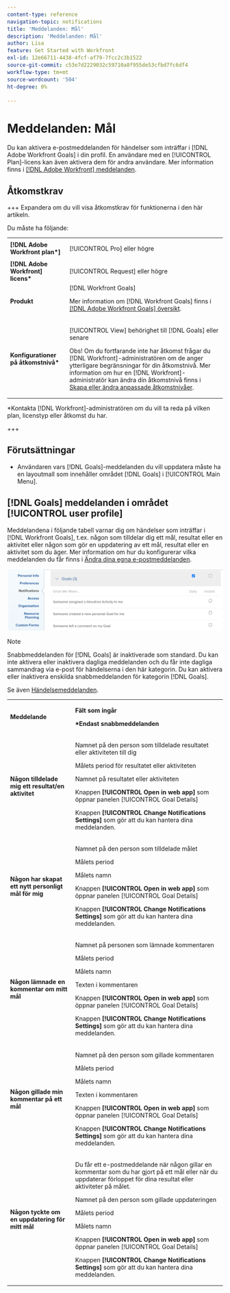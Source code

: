 ```yaml
---
content-type: reference
navigation-topic: notifications
title: 'Meddelanden: Mål'
description: 'Meddelanden: Mål'
author: Lisa
feature: Get Started with Workfront
exl-id: 12e66711-4438-4fcf-af79-7fcc2c3b1522
source-git-commit: c53e7d2229032c59710a8f955de53cfbd7fc6df4
workflow-type: tm+mt
source-wordcount: '504'
ht-degree: 0%

---
```


# Meddelanden: Mål

Du kan aktivera e-postmeddelanden för händelser som inträffar i [!DNL Adobe Workfront Goals] i din profil. En användare med en [!UICONTROL Plan]-licens kan även aktivera dem för andra användare. Mer information finns i [[!DNL Adobe Workfront] meddelanden](../../workfront-basics/using-notifications/wf-notifications.md).

## Åtkomstkrav

<!--
<p data-mc-conditions="QuicksilverOrClassic.Draft mode">(NOTE: because there are conditions for who sees this, I added this from the How To articles/ template although this is not a How To. But I like the format, so I thought keeping it consistent might help users. We may decide to update this when we have access and prereq for overview-type articles)</p>
-->

+++ Expandera om du vill visa åtkomstkrav för funktionerna i den här artikeln.

Du måste ha följande:

<table style="table-layout:auto"> 
 <col> 
 <col> 
 <tbody> 
  <tr> 
   <td role="rowheader"><strong>[!DNL Adobe Workfront plan*]</strong></td> 
   <td> <p>[!UICONTROL Pro] eller högre</p> </td> 
  </tr> 
  <tr> 
   <td role="rowheader"><strong>[!DNL Adobe Workfront] licens*</strong></td> 
   <td> <p>[!UICONTROL Request] eller högre</p> </td> 
  </tr> 
  <tr> 
   <td role="rowheader"><strong>Produkt</strong></td> 
   <td>[!DNL Workfront Goals] <p>Mer information om [!DNL Workfront Goals] finns i <a href="../../workfront-goals/goal-management/wf-goals-overview.md" class="MCXref xref">[!DNL Adobe Workfront Goals] översikt</a>.</p> </td> 
  </tr> 
  <tr> 
   <td role="rowheader"><strong>Konfigurationer på åtkomstnivå*</strong></td> 
   <td> <p>[!UICONTROL View] behörighet till [!DNL Goals] eller senare</p> <p>Obs! Om du fortfarande inte har åtkomst frågar du [!DNL Workfront]-administratören om de anger ytterligare begränsningar för din åtkomstnivå. Mer information om hur en [!DNL Workfront]-administratör kan ändra din åtkomstnivå finns i <a href="../../administration-and-setup/add-users/configure-and-grant-access/create-modify-access-levels.md" class="MCXref xref">Skapa eller ändra anpassade åtkomstnivåer</a>.</p> </td> 
  </tr> <!--
   <tr data-mc-conditions="QuicksilverOrClassic.Draft mode"> 
    <td role="rowheader">Object permissions</td> 
    <td> <p>[Insert permissions needed]</p> <p>For information on requesting additional access, see <a href="../../workfront-basics/grant-and-request-access-to-objects/request-access.md" class="MCXref xref">Request access to objects </a>.</p> </td> 
   </tr>
  --> 
 </tbody> 
</table>

&#42;Kontakta [!DNL Workfront]-administratören om du vill ta reda på vilken plan, licenstyp eller åtkomst du har.

+++

## Förutsättningar

* Användaren vars [!DNL Goals]-meddelanden du vill uppdatera måste ha en layoutmall som innehåller området [!DNL Goals] i [!UICONTROL Main Menu].


## [!DNL Goals] meddelanden i området [!UICONTROL user profile]

Meddelandena i följande tabell varnar dig om händelser som inträffar i [!DNL Workfront Goals], t.ex. någon som tilldelar dig ett mål, resultat eller en aktivitet eller någon som gör en uppdatering av ett mål, resultat eller en aktivitet som du äger. Mer information om hur du konfigurerar vilka meddelanden du får finns i [Ändra dina egna e-postmeddelanden](../../workfront-basics/using-notifications/activate-or-deactivate-your-own-event-notifications.md).

![Meddelandeinställningar](assets/goals-notifications-preferences-350x114.png)

>[!NOTE]
>
>Snabbmeddelanden för [!DNL Goals] är inaktiverade som standard. Du kan inte aktivera eller inaktivera dagliga meddelanden och du får inte dagliga sammandrag via e-post för händelserna i den här kategorin. Du kan aktivera eller inaktivera enskilda snabbmeddelanden för kategorin [!DNL Goals].

Se även [Händelsemeddelanden](../../workfront-basics/using-notifications/event-notifications.md).

<table style="table-layout:auto"> 
 <col> 
 <col> 
 <tbody> 
  <tr> 
   <td><strong>Meddelande</strong></td> 
   <td> <p><strong>Fält som ingår</strong> </p> <p><strong>*Endast snabbmeddelanden</strong></p> </td> 
  </tr> 
  <tr> 
   <td><strong>Någon tilldelade mig ett resultat/en aktivitet</strong></td> 
   <td> <p>Namnet på den person som tilldelade resultatet eller aktiviteten till dig</p> <p>Målets period för resultatet eller aktiviteten</p> <p>Namnet på resultatet eller aktiviteten</p> <p>Knappen <strong>[!UICONTROL Open in web app]</strong> som öppnar panelen [!UICONTROL Goal Details]</p> <p>Knappen <strong>[!UICONTROL Change Notifications Settings]</strong> som gör att du kan hantera dina meddelanden.</p> </td> 
  </tr> 
  <tr> 
   <td><strong>Någon har skapat ett nytt personligt mål för mig</strong> </td> 
   <td> <p>Namnet på den person som tilldelade målet</p> <p>Målets period</p> <p>Målets namn</p> <p>Knappen <strong>[!UICONTROL Open in web app]</strong> som öppnar panelen [!UICONTROL Goal Details]</p> <p>Knappen <strong>[!UICONTROL Change Notifications Settings]</strong> som gör att du kan hantera dina meddelanden.</p> </td> 
  </tr> 
  <tr> 
   <td><strong>Någon lämnade en kommentar om mitt mål</strong></td> 
   <td> <p>Namnet på personen som lämnade kommentaren</p> <p>Målets period </p> <p>Målets namn</p> <p>Texten i kommentaren</p> <p>Knappen <strong>[!UICONTROL Open in web app]</strong> som öppnar panelen [!UICONTROL Goal Details]</p> <p>Knappen <strong>[!UICONTROL Change Notifications Settings]</strong> som gör att du kan hantera dina meddelanden.</p> </td> 
  </tr> 
  <tr> 
   <td><strong>Någon gillade min kommentar på ett mål</strong></td> 
   <td> <p>Namnet på den person som gillade kommentaren</p> <p>Målets period </p> <p>Målets namn</p> <p>Texten i kommentaren </p> <p>Knappen <strong>[!UICONTROL Open in web app]</strong> som öppnar panelen [!UICONTROL Goal Details]</p> <p>Knappen <strong>[!UICONTROL Change Notifications Settings]</strong> som gör att du kan hantera dina meddelanden.</p> </td> 
  </tr> 
  <tr> 
   <td><strong>Någon tyckte om en uppdatering för mitt mål</strong></td> 
   <td> <p>Du får ett e-postmeddelande när någon gillar en kommentar som du har gjort på ett mål eller när du uppdaterar förloppet för dina resultat eller aktiviteter på målet. </p> <p>Namnet på den person som gillade uppdateringen</p> <p>Målets period </p> <p>Målets namn</p> <p>Knappen <strong>[!UICONTROL Open in web app]</strong> som öppnar panelen [!UICONTROL Goal Details]</p> <p>Knappen <strong>[!UICONTROL Change Notifications Settings]</strong> som gör att du kan hantera dina meddelanden.</p> </td> 
  </tr> 
 </tbody> 
</table>

<!--
NOTE FOR NAME OF GOAL IN LAST TABLE CELL: check this. Is this true? Didn't triggger when this was written; add anything else? Maybe the type of the update is mentioned?!
-->

